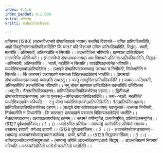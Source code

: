```yaml
---
index: 4.1.6
index_padded: 4.1.006
sutra: उगितश्च
vritti: mahabhashyam

---
```

 उगितश्च (1280) (तदन्तविध्यभावे दोषप्रतिपादकं भाष्यम्) कथमिदं विज्ञायते-- उगितः प्रातिपदिकादिति, आहो स्विदुगिदन्तात्प्रातिपदिकादिति? किं चातः? यदि विज्ञायते उगितः प्रातिपदिकादिति, सिद्धम्--भवती, महतीति। अतिभवती, अतिमहतीति न सिध्यति।। तदन्तविधिना भविष्यति। ग्रहणवता प्रातिपदिकेन तदन्तविधिः प्रतिषिध्यते।। (तदन्तविधौ दोषाधायकभाष्यम्) अथ विज्ञायते उगिदन्तात्प्रातिपदिकादिति, सिद्धम्--अतिभवती, अतिमहतीति।। भवती, महतीति न सिध्यति। व्यपदेशिवद्भावेनेह भविष्यति। व्यपदेशिवद्भावोऽप्रातिपदिकेन।। (पक्षद्वये दोषप्रतिपादकभाष्यम्) उभयथा चं निर्गोमती, निर्यवमतीति न सिध्यति।। किं कारणम्? प्रत्ययग्रहणे यस्मात्स विहितस्तदादेर्ग्रहणं भवतीति।। (प्रथमपक्षे दोषाभावोपपादकभाष्यम्) यथेच्छसि तथास्तु।। अस्तु तावदुगितः प्रातिपदिकादिति।। कथम्--अतिभवती, अतिमहतीति? तदन्तविधिना भविष्यति।। ननु चोक्तं ग्रहणवता प्रातिपदिकेन तदन्तविधिः प्रतिषिध्यत ःथ्द्य;ति। नैतत्प्रातिपदिकग्रहणम्। प्रातिपदिकाप्रातिपदिकयोरेतद् ग्रहणम्।। (द्वितीयपक्षे दोषाभावोपपादकभाष्यम्) अथ वा पुनरस्तु--उगिदन्तात्प्रातिपदिकादिति।। कथं--भवती, महतीति? व्यपदेशिवद्भावेन भविष्यति।। ननु चोक्तं व्यपदेशिवद्भावोऽप्रातिपदिकेनेति। नैतत्प्रातिपदिकग्रहणम्। प्रातिपदिकाप्रातिपदिकयोरेतद् ग्रहणम्।। (पक्षद्वये दोषाभावोपपादकभाष्यम्) यदप्युच्यते--उभयथा निर्गौमती, निर्यवमतीति न सिध्यतीति। किं कारणम्? प्रत्ययग्रहणे यस्मात्स विहितस्तदादेर्ग्रहणं भवतीति।। नैतत्प्रत्ययग्रहणम्। प्रत्ययाप्रत्यययोरेतद् ग्रहणम्।। कथम्? वर्णोप्युगित्, प्रत्ययोप्युगित्, प्रातिपदिकमप्युगित्।। (5127 पूर्वपक्षवार्तिकम्।। 1 ।।) - धातोरुगितः प्रतिषेधः - (भाष्यम्) धातोरुगितः प्रतिषेधो वक्तव्यः। उखास्रद् ब्राह्मणी, पर्णध्वद् ब्राह्मणी।। (5128 पूर्वपक्षवार्तिकम्।। 2 ।।) - अञ्ञ्चतेश्चोपसङ्ख्यानम् - (भाष्यम्) अञ्ञ्चतेश्चोपसङ्ख्यानं कर्तव्यम्। प्राची, प्रतीची।। (5129 सिद्धान्तवार्तिकम्।। 3 ।।) - उगित्यञ्ञ्चतिग्रहणात्सिद्धमधातोः - (भाष्यम्) उगिति अञ्ञ्चतिग्रहणादधातोः सिद्धम्।। अञ्ञ्चतिग्रहणं नियमार्थं भविष्यति। अञ्ञ्चतेरेवोगितो धातोर्नान्यस्योगितो धातोरिति।। 
